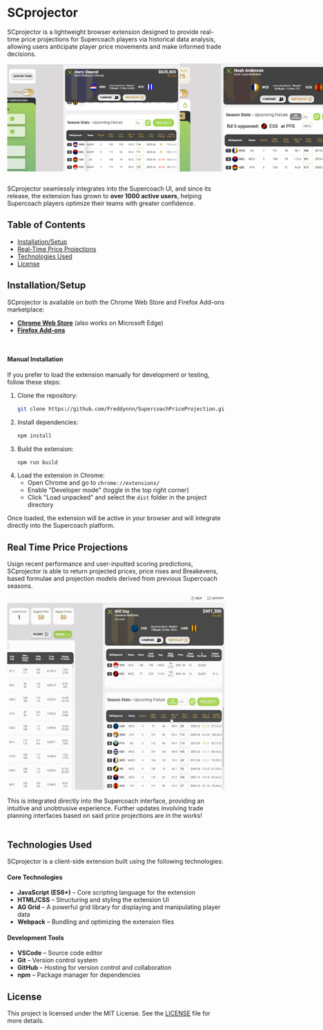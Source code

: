 # SCprojector

SCprojector is a lightweight browser extension designed to provide real-time price projections for Supercoach players via historical  data analysis, allowing users anticipate player price movements and make informed trade decisions.
<div style="display: flex; justify-content: space-around;">
    <img src="public/SCproj_IMG1.png" alt="Projector basics" width="400" height="250">
    <img src="public/SCproj_IMG2.png" alt="Projector with rd0" width="400" height="250">
</div>
<br>

SCprojector seamlessly integrates into the Supercoach UI, and since its release, the extension has grown to **over 1000 active users**, helping Supercoach players optimize their teams with greater confidence. 

## Table of Contents
- [Installation/Setup](#installationsetup)
- [Real-Time Price Projections](#real-time-price-projections)
- [Technologies Used](#technologies-used)
- [License](#license)

## Installation/Setup
SCprojector is available on both the Chrome Web Store and Firefox Add-ons marketplace:

- **[Chrome Web Store](https://chromewebstore.google.com/detail/scprojector/kdeoaeaoljglddfcekeomcelneihjkhj)** (also works on Microsoft Edge)
- **[Firefox Add-ons](https://addons.mozilla.org/en-US/firefox/addon/scprojector/)**
<br>

#### Manual Installation
If you prefer to load the extension manually for development or testing, follow these steps:

1. Clone the repository:
   ```sh
   git clone https://github.com/Freddynnn/SupercoachPriceProjection.git
   ```
2. Install dependencies:
   ```sh
   npm install
   ```
3. Build the extension:
   ```sh
   npm run build
   ```
4. Load the extension in Chrome:
   - Open Chrome and go to `chrome://extensions/`
   - Enable "Developer mode" (toggle in the top right corner)
   - Click "Load unpacked" and select the `dist` folder in the project directory

Once loaded, the extension will be active in your browser and will integrate directly into the Supercoach platform.
<br>

## Real Time Price Projections
Usign recent performance and user-inputted scoring predictions, SCprojector is able to return projected prices, price rises and Breakevens, based formulae and projection models derived from previous Supercoach seasons. 
<div style="display: flex; justify-content: space-around;">
    <img src="public/SCproj_GIF1.gif" alt="Projector usage gif" width="600" height="450">
</div>
<br>
This is integrated directly into the Supercoach interface, providing an intuitive and unobtrusive experience. Further updates involving trade planning interfaces based on said price projections are in the works!
<br><br>


## Technologies Used

SCprojector is a client-side extension built using the following technologies:

#### **Core Technologies**
- **JavaScript (ES6+)** – Core scripting language for the extension
- **HTML/CSS** – Structuring and styling the extension UI
- **AG Grid** – A powerful grid library for displaying and manipulating player data
- **Webpack** – Bundling and optimizing the extension files

#### **Development Tools**
- **VSCode** – Source code editor
- **Git** – Version control system
- **GitHub** – Hosting for version control and collaboration
- **npm** – Package manager for dependencies

## License
This project is licensed under the MIT License. See the [LICENSE](License.txt) file for more details.


